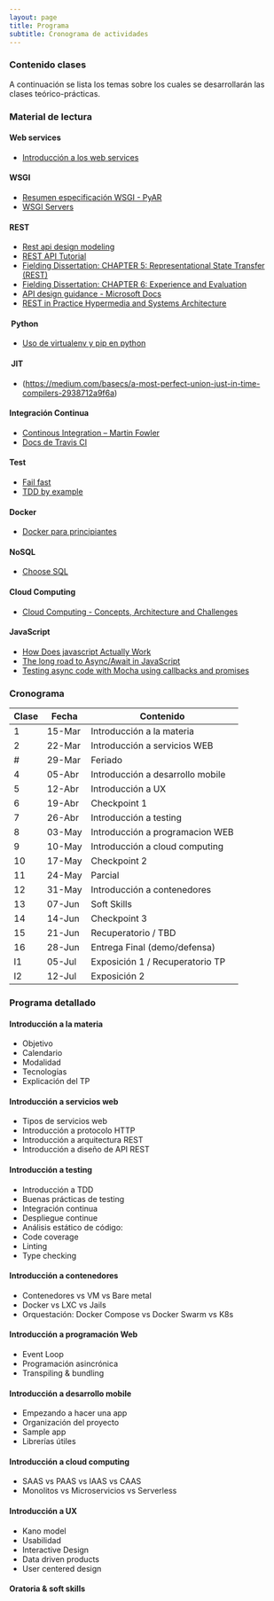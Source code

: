 ```yaml
---
layout: page
title: Programa
subtitle: Cronograma de actividades
---
```

### Contenido clases

A continuaci&oacute;n se lista los temas sobre los cuales se desarrollar&aacute;n las clases te&oacute;rico-pr&aacute;cticas.

### Material de lectura

#### Web services

* [Introducción a los web services](https://diego.com.es/introduccion-a-los-web-services)

#### WSGI
* [Resumen especificación WSGI - PyAR](http://www.python.org.ar/wiki/WSGI)
* [WSGI Servers](https://www.fullstackpython.com/wsgi-servers.html)

#### REST
* [Rest api design modeling](https://www.thoughtworks.com/insights/blog/rest-api-design-resource-modeling)
* [REST API Tutorial](http://www.restapitutorial.com/)
* [Fielding Dissertation: CHAPTER 5: Representational State Transfer (REST)](https://www.ics.uci.edu/~fielding/pubs/dissertation/rest_arch_style.htm)
* [Fielding Dissertation: CHAPTER 6: Experience and Evaluation](https://www.ics.uci.edu/~fielding/pubs/dissertation/evaluation.htm)
* [API design guidance - Microsoft Docs](https://docs.microsoft.com/en-us/azure/architecture/best-practices/api-design)
* [REST in Practice Hypermedia and Systems Architecture](http://shop.oreilly.com/product/9780596805838.do)

####  Python 
* [Uso de virtualenv y pip en python](http://docs.python-guide.org/en/latest/dev/virtualenvs/)

####  JIT
* (https://medium.com/basecs/a-most-perfect-union-just-in-time-compilers-2938712a9f6a)
#### Integraci&oacute;n Continua

* [Continous Integration – Martin Fowler](http://www.martinfowler.com/articles/continuousIntegration.html)
* [Docs de Travis CI](http://docs.travis-ci.com/user/for-beginners/)

#### Test

* [Fail fast](http://www.martinfowler.com/ieeeSoftware/failFast.pdf)
* [TDD by example](http://www.eecs.yorku.ca/course_archive/2003-04/W/3311/sectionM/case_studies/money/KentBeck_TDD_byexample.pdf)

#### Docker

* [Docker para principiantes](https://prakhar.me/docker-curriculum/)

#### NoSQL

* [Choose SQL](https://stateofprogress.blog/choose-sql-d017cfc08870)

#### Cloud Computing

* [Cloud Computing - Concepts, Architecture and Challenges](https://drive.google.com/open?id=0B3RbSZXZ7S-_VkwxOVl2ajVjQUE)

#### JavaScript
* [How Does javascript Actually Work](https://blog.sessionstack.com/how-does-javascript-actually-work-part-1-b0bacc073cf)
* [The long road to Async/Await in JavaScript](https://thomashunter.name/presentations/async-await-javascript-v1/)
* [Testing async code with Mocha using callbacks and promises](https://medium.com/caffeine-and-testing/async-testing-with-mocha-with-callbacks-and-promises-5d0002661b3f)

### Cronograma

Clase | Fecha | Contenido 
------- | -------- | ---------------- 
1 | 15-Mar | Introducción a la materia 
2 | 22-Mar | Introducción a servicios WEB
\#  | 29-Mar | Feriado
4 | 05-Abr | Introducción a desarrollo mobile
5 | 12-Abr | Introducción a UX
6 | 19-Abr | Checkpoint 1
7 | 26-Abr | Introducción a testing
8 | 03-May | Introducción a programacion WEB
9 | 10-May | Introducción a cloud computing
10 | 17-May | Checkpoint 2 
11 | 24-May | Parcial
12 | 31-May | Introducción a contenedores
13 | 07-Jun | Soft Skills
14 | 14-Jun | Checkpoint 3
15 | 21-Jun | Recuperatorio / TBD
16 | 28-Jun | Entrega Final (demo/defensa) 
I1 | 05-Jul | Exposición 1 / Recuperatorio TP  
I2 | 12-Jul | Exposición 2

### Programa detallado

#### Introducción a la materia
  * Objetivo
  * Calendario
  * Modalidad
  * Tecnologías
  * Explicación del TP

#### Introducción a servicios web
  * Tipos de servicios web
  * Introducción a protocolo HTTP
  * Introducción a arquitectura REST
  * Introducción a diseño de API REST

#### Introducción a testing
  * Introducción a TDD
  * Buenas prácticas de testing
  * Integración continua
  * Despliegue continue
  * Análisis estático de código:
  * Code coverage
  * Linting
  * Type checking

#### Introducción a contenedores
  * Contenedores vs VM vs Bare metal
  * Docker vs LXC vs Jails
  * Orquestación: Docker Compose vs Docker Swarm vs K8s

#### Introducción a programación Web
  * Event Loop
  * Programación asincrónica
  * Transpiling & bundling

#### Introducción a desarrollo mobile
  * Empezando a hacer una app
  * Organización del proyecto
  * Sample app
  * Librerías útiles

#### Introducción a cloud computing
  * SAAS vs PAAS vs IAAS vs CAAS
  * Monolitos vs Microservicios vs Serverless

#### Introducción a UX
  * Kano model
  * Usabilidad
  * Interactive Design
  * Data driven products
  * User centered design

#### Oratoria & soft skills
